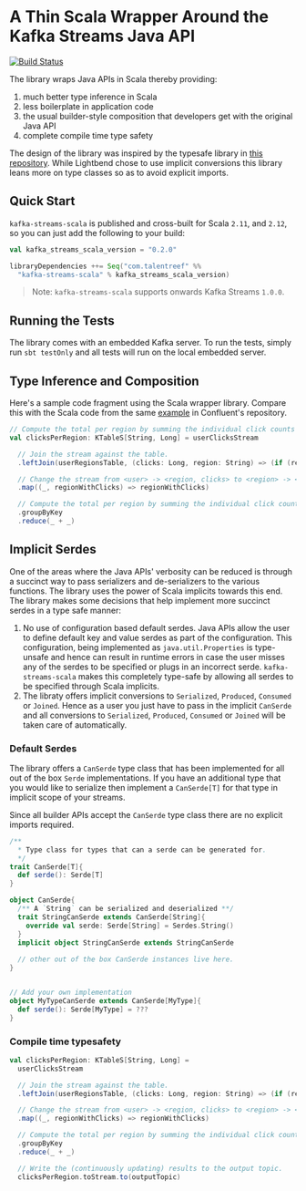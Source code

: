 # A Thin Scala Wrapper Around the Kafka Streams Java API

[![Build Status](https://secure.travis-ci.org/nattyddubbs/kafka-streams-scala.png)](http://travis-ci.org/nattyddubbs/kafka-streams-scala)

The library wraps Java APIs in Scala thereby providing:

1. much better type inference in Scala
2. less boilerplate in application code
3. the usual builder-style composition that developers get with the original Java API
4. complete compile time type safety

The design of the library was inspired by the typesafe library in [this repository](https://github.com/typesafe/kafka-streams-scala).
While Lightbend chose to use implicit conversions this library leans more on type classes so as to avoid explicit imports. 

## Quick Start

`kafka-streams-scala` is published and cross-built for Scala `2.11`, and `2.12`, so you can just add the following to your build:

```scala
val kafka_streams_scala_version = "0.2.0"

libraryDependencies ++= Seq("com.talentreef" %%
  "kafka-streams-scala" % kafka_streams_scala_version)
```

> Note: `kafka-streams-scala` supports onwards Kafka Streams `1.0.0`.

## Running the Tests

The library comes with an embedded Kafka server. To run the tests, simply run `sbt testOnly` and all tests will run on the local embedded server.

## Type Inference and Composition

Here's a sample code fragment using the Scala wrapper library. Compare this with the Scala code from the same [example](https://github.com/confluentinc/kafka-streams-examples/blob/4.0.0-post/src/test/scala/io/confluent/examples/streams/StreamToTableJoinScalaIntegrationTest.scala) in Confluent's repository.

```scala
// Compute the total per region by summing the individual click counts per region.
val clicksPerRegion: KTableS[String, Long] = userClicksStream

  // Join the stream against the table.
  .leftJoin(userRegionsTable, (clicks: Long, region: String) => (if (region == null) "UNKNOWN" else region, clicks))

  // Change the stream from <user> -> <region, clicks> to <region> -> <clicks>
  .map((_, regionWithClicks) => regionWithClicks)

  // Compute the total per region by summing the individual click counts per region.
  .groupByKey
  .reduce(_ + _)
```

## Implicit Serdes

One of the areas where the Java APIs' verbosity can be reduced is through a succinct way to pass serializers and de-serializers to the various functions. The library uses the power of Scala implicits towards this end. The library makes some decisions that help implement more succinct serdes in a type safe manner:

1. No use of configuration based default serdes. Java APIs allow the user to define default key and value serdes as part of the configuration. This configuration, being implemented as `java.util.Properties` is type-unsafe and hence can result in runtime errors in case the user misses any of the serdes to be specified or plugs in an incorrect serde. `kafka-streams-scala` makes this completely type-safe by allowing all serdes to be specified through Scala implicits.
2. The libraty offers implicit conversions to `Serialized`, `Produced`, `Consumed` or `Joined`. Hence as a user you just have to pass in the implicit `CanSerde` and all conversions to `Serialized`, `Produced`, `Consumed` or `Joined` will be taken care of automatically.


### Default Serdes

The library offers a `CanSerde` type class that has been implemented for all out of the box `Serde` implementations. If you have an additional type that you would like to serialize then implement a `CanSerde[T]` for that type in implicit scope of your streams.

Since all builder APIs accept the `CanSerde` type class there are no explicit imports required.

```scala
/**
  * Type class for types that can a serde can be generated for.
  */
trait CanSerde[T]{
  def serde(): Serde[T]
}

object CanSerde{
  /** A `String` can be serialized and deserialized **/
  trait StringCanSerde extends CanSerde[String]{
    override val serde: Serde[String] = Serdes.String()
  }
  implicit object StringCanSerde extends StringCanSerde
  
  // other out of the box CanSerde instances live here.
}


// Add your own implementation
object MyTypeCanSerde extends CanSerde[MyType]{
  def serde(): Serde[MyType] = ???
}
```

### Compile time typesafety

```scala
val clicksPerRegion: KTableS[String, Long] =
  userClicksStream

  // Join the stream against the table.
  .leftJoin(userRegionsTable, (clicks: Long, region: String) => (if (region == null) "UNKNOWN" else region, clicks))

  // Change the stream from <user> -> <region, clicks> to <region> -> <clicks>
  .map((_, regionWithClicks) => regionWithClicks)

  // Compute the total per region by summing the individual click counts per region.
  .groupByKey
  .reduce(_ + _)

  // Write the (continuously updating) results to the output topic.
  clicksPerRegion.toStream.to(outputTopic)
```
